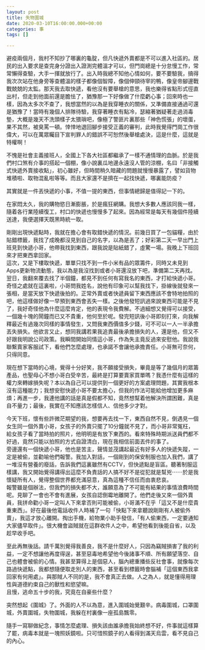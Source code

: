 ```yaml
---
layout: post
title: 失物圍城
date: 2020-03-10T16:00:00.000+00:00
categories: 事
tags: []

---
```

避疫兩個月，我村不知抄了哪裏的龜腚，但凡快遞外賣都是不可以進入社區的。居民的出入要求是查完身分證出入證測完體溫才可以，但門崗總是十分怠慢工作，常常懶得查驗，大手一揮就放行了。出入時我總不知他心情如何，要不要驗我，搞得我次次站在他身旁等查體溫的樣子都像個智障，像個伸頸待宰的鴨，像皇帝腳邊戰戰兢兢的太監。那天我去取快遞，看他沒有要舉槍的意思，我也樂得省點形式徑直出村，但走到他面前還是膽怯了，猶豫那一下好像做了什麼虧心事；回來時也一樣，因為太多次不查了，我想當然的以為是我穿睡衣的關係，又準備直接通過可還是猶豫了！當時有幾個人排隊待驗，我穿著睡衣有點冷，瑟縮著猶疑著走過消毒墊，大概是幾天不洗頭樣子太猥瑣吧，像極了警匪片裏那些「神色慌張」的壞蛋，果不其然，被臭罵一頓。悻悻地退回腳步接受正義的審判，此時我覺得門崗工作很偉大，可以在萬眾矚目下宣判罪人的錯誤不可恕然後舉槍處決，這是什麼，這就是特權啊！

不愧是社會主義接班人，全國上下各大社區都繼承了一樣不通情理的血脈。於是我們村口煞有介事的搭起一個棚，像小說裏瓜地邊永遠沒人管的涼棚，名曰「非接觸式快遞外賣接收點」，初心雖好，但時間稍久暗藏的問題就慢慢暴露了，譬如貨物堆積啦、取物混亂啦等等。而且大家還不是擠在一起找快遞，哪裏能防疫？

其實就是一件丟快遞的小事，不值一提的東西，但事情總歸是值得記一下的。

在家悶太久，我的購物慾日漸膨脹，於是瘋狂網購。我想大多數人應該同我一樣，隨着各行業陸續復工，村口的快遞也慢慢多了起來。因為經常是每天有幾個件陸續送達，我便選擇天既黑時統一取。

剛剛出現快遞點時，我就在擔心會有取錯快遞的情況。前幾日買了一包貓糧，由於貼錯標籤，我找了成晚都沒見到自己的名字，以為是丟了；好彩第二天一早出門上班見到快遞小哥，他帶我找到東西，跟我說是貼紙錯了，虛驚一場。我晚上下班回來才把東西拿回家。  
這次，又是下樓取快遞，單單只找不到一件小米有品的眾籌件，同時又未見到Apps更新物流動態，我以為是我沒找到或者小哥還沒放下吧，準備第二天再找。翌日，我翻來覆去找了半個鐘，都見不到任何有寫我名的東西，才打給快遞小哥。  
奇怪之處就在這裏啦，小哥問我姓名，說他有印象可以幫我找下，掛線後就發來一張相，是當天放下快遞後拍的。正常外賣或者快遞員留下東西應該不會特地拍照的吧，他這樣做好像一早預到東西會丟失一樣。之後他發短訊過來說東西可能是不見了，我好奇怪他為什麼這麼肯定，他的表現令我費解。不過細想又覺得可以接受，一個幾十塊的鬧鐘而已又不貴重，他何至於呢。發完短訊後小哥即刻打來，向我解釋最近有過幾次同樣的事情發生，又問我東西價值多少錢，可不可以一人一半承擔丟失損失。他欲言又止，想同我講若果我追責最後承擔損失的人，還是他，但又不好跟我明說公司政策。我瞬間開始同情這小哥，作為失主竟反過來安慰他。我說我聯繫賣家客服試下，看他們怎麼處理，也承諾不會讓他承擔責任。小哥無可奈何，只得同意。

現在想下當時的心境，覺得十分好笑，我不願接受損失，畢竟是等了幾個月的眾籌產品，也聖母心不想小哥白受辛苦，最終是打算要賣家買單嗎？我憑什麼有這樣的權力來轉嫁損失呢？本以為自己可以提供到一個更好的方案處理問題，其實我根本沒有這種能力；我想安慰快遞小哥不要太擔心，但我的作法可能給他增加更多麻煩；再進一步，我連他講的話是真是假都不知，竟然想幫着他解決所謂困難，真是自不量力；最後，我實在不知應該怎樣信人、信他多少才對。

今天下班，懷有些許微茫期望的我，想要再去找一下，東西自然不見，倒遇見一個女生同一個外賣小哥，女孩子的外賣只擺了10分鐘就不見了，而小哥非常冤枉，給女孩子看了當時拍的照片，他明明是有放下東西的。看來特殊時期派送員們都不好過，竟然只能以拍照的方式自證清白，現在我相信前面丟件的事了。  
旁邊還有一個快遞小哥，他也是苦主，聲情並茂講起最近有好多人的快遞失蹤，一定是被偷，並勸喻他們報警。我加入對話，一個剛到的保安制服也加入我們，講了一堆沒有營養的廢話，告訴我們這裏雖然有CCTV，但快遞點是盲區。聽著制服這樣講，我又開始覺得講得出這麼不負責話的人搞不好不是從犯就是幫兇⋯⋯於是我懷疑所有人，覺得整個世界都充滿惡意，真為這種不信任而由衷悲哀。  
報警雖是個辦法，但我們的損失都不大，誰願意為了不可能有結果的事情浪費時間呢。見聊了一會也不會有進展，女孩自認倒霉地離開了。他們走後又來一個外賣員，我拼命勸小哥一定叫人下來拿否則可能被偷，小哥滿不在乎「這又不是什麼貴重東西」。好在最後他電話收件人時補了一句「快點下來拿聽說剛剛有人被偷外賣」，我這才放心離開。掏出手機，給物業小助手發信，「有人偷東西，一定要通知大家儘早取件」。很大機會盜賊就在這群收件人之中，希望他看到後能自省，以及趁早收手吧。

至此再無後話。請千萬別覺得我善良，我不是什麼好人，只因為竊賊損害了我的利益，一定不想讓他再度得逞，甚至惡毒地希望他今後諸事不順、所有願望落空、自己也體會被偷的心情。我甚至算得上是個惡人，腦內總重播些反社會事，就像每次路過快遞點，我都想隨便取走別人的東西，甚至看到標籤時會腦補「這個東西我拿回家有何用處」。與那賊人不同的是，我不會真正去做。人之為人，就是懂得用理性與道德約束自己的獸性和慾望嘛。  
且慢，逃命五十步的我，究竟在自豪些什麼？

突然想起《圍城》了。外面的人不以為意，進入圍城始覺艱辛。病毒圍城，口罩圍城，外賣圍城，失物圍城，我躲在村裏像一座孤島飄零。

隨手一寫聊做紀念，事情怎麼處理、損失該由誰承擔我始終想不好，件事就這樣算了罷，病毒本就是一塊照妖鏡啦。只可惜照鏡子的人看得到滿天烏雲，看不見自己的內心。